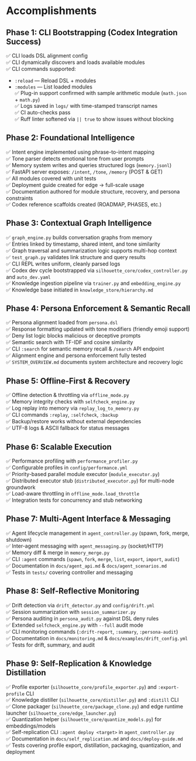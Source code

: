 # Accomplishments

## Phase 1: CLI Bootstrapping (Codex Integration Success)
✅ CLI loads DSL alignment config  
✅ CLI dynamically discovers and loads available modules  
✅ CLI commands supported:  
- `:reload` — Reload DSL + modules  
- `:modules` — List loaded modules  
✅ Plug-in support confirmed with sample arithmetic module (`math.json` + `math.py`)  
✅ Logs saved in `logs/` with time-stamped transcript names  
✅ CI auto-checks pass  
✅ Ruff linter softened via `|| true` to show issues without blocking  

## Phase 2: Foundational Intelligence  
✅ Intent engine implemented using phrase-to-intent mapping  
✅ Tone parser detects emotional tone from user prompts  
✅ Memory system writes and queries structured logs (`memory.jsonl`)  
✅ FastAPI server exposes: `/intent`, `/tone`, `/memory` (POST & GET)  
✅ All modules covered with unit tests  
✅ Deployment guide created for edge → full-scale usage  
✅ Documentation authored for module structure, recovery, and persona constraints  
✅ Codex reference scaffolds created (ROADMAP, PHASES, etc.)  

## Phase 3: Contextual Graph Intelligence  
✅ `graph_engine.py` builds conversation graphs from memory  
✅ Entries linked by timestamp, shared intent, and tone similarity  
✅ Graph traversal and summarization logic supports multi-hop context  
✅ `test_graph.py` validates link structure and query results  
✅ CLI REPL writes uniform, cleanly parsed logs  
✅ Codex dev cycle bootstrapped via `silhouette_core/codex_controller.py` and `auto_dev.yaml`  
✅ Knowledge ingestion pipeline via `trainer.py` and `embedding_engine.py`  
✅ Knowledge base initiated in `knowledge_store/hierarchy.md`  

## Phase 4: Persona Enforcement & Semantic Recall  
✅ Persona alignment loaded from `persona.dsl`  
✅ Response formatting updated with tone modifiers (friendly emoji support)  
✅ Deny list logic blocks malicious or deceptive prompts  
✅ Semantic search with TF-IDF and cosine similarity  
✅ CLI `:search` for semantic memory recall & `/search` API endpoint  
✅ Alignment engine and persona enforcement fully tested  
✅ `SYSTEM_OVERVIEW.md` documents system architecture and recovery logic  

## Phase 5: Offline-First & Recovery  
✅ Offline detection & throttling via `offline_mode.py`  
✅ Memory integrity checks with `selfcheck_engine.py`  
✅ Log replay into memory via `replay_log_to_memory.py`  
✅ CLI commands `:replay`, `:selfcheck`, `:backup`  
✅ Backup/restore works without external dependencies  
✅ UTF-8 logs & ASCII fallback for status messages  

## Phase 6: Scalable Execution  
✅ Performance profiling with `performance_profiler.py`  
✅ Configurable profiles in `config/performance.yml`  
✅ Priority-based parallel module executor (`module_executor.py`)  
✅ Distributed executor stub (`distributed_executor.py`) for multi-node groundwork  
✅ Load-aware throttling in `offline_mode.load_throttle`  
✅ Integration tests for concurrency and stub networking  

## Phase 7: Multi-Agent Interface & Messaging  
✅ Agent lifecycle management in `agent_controller.py` (spawn, fork, merge, shutdown)  
✅ Inter-agent messaging with `agent_messaging.py` (socket/HTTP)  
✅ Memory diff & merge in `memory_merge.py`  
✅ CLI `:agent` commands (`spawn`, `fork`, `merge`, `list`, `export`, `import`, `audit`)  
✅ Documentation in `docs/agent_api.md` & `docs/agent_scenarios.md`  
✅ Tests in `tests/` covering controller and messaging  

## Phase 8: Self-Reflective Monitoring  
✅ Drift detection via `drift_detector.py` and `config/drift.yml`  
✅ Session summarization with `session_summarizer.py`  
✅ Persona auditing in `persona_audit.py` against DSL deny rules  
✅ Extended `selfcheck_engine.py` with `--full` audit mode  
✅ CLI monitoring commands (`:drift-report`, `:summary`, `:persona-audit`)  
✅ Documentation in `docs/monitoring.md` & `docs/examples/drift_config.yml`  
✅ Tests for drift, summary, and audit  

## Phase 9: Self-Replication & Knowledge Distillation  
✅ Profile exporter (`silhouette_core/profile_exporter.py`) and `:export-profile` CLI  
✅ Knowledge distiller (`silhouette_core/distiller.py`) and `:distill` CLI  
✅ Clone packager (`silhouette_core/package_clone.py`) and edge runtime launcher (`silhouette_core/edge_launcher.py`)  
✅ Quantization helper (`silhouette_core/quantize_models.py`) for embeddings/models  
✅ Self-replication CLI `:agent deploy <target>` in `agent_controller.py`  
✅ Documentation in `docs/self_replication.md` and `docs/deploy-guide.md`  
✅ Tests covering profile export, distillation, packaging, quantization, and deployment  
